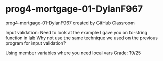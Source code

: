 # prog4-mortgage-01-DylanF967
prog4-mortgage-01-DylanF967 created by GitHub Classroom

Input validation:
Need to look at the example I gave you on to-string function in lab
Why not use the same technique we used on the previous program for input validation?

Using member variables where you need local vars
Grade: 19/25
